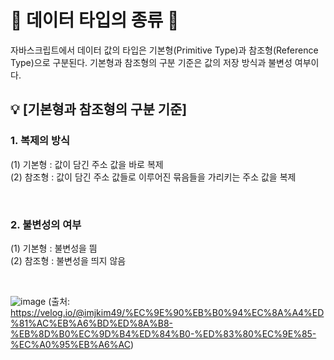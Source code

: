 # 🎃 데이터 타입의 종류 🎃
자바스크립트에서 데이터 값의 타입은 기본형(Primitive Type)과 참조형(Reference Type)으로 구분된다. 기본형과 참조형의 구분 기준은 값의 저장 방식과 불변성 여부이다.

## 💡 [기본형과 참조형의 구분 기준]
### 1. 복제의 방식
(1) 기본형 : 값이 담긴 주소 값을 바로 복제 <br/>
(2) 참조형 : 값이 담긴 주소 값들로 이루어진 묶음들을 가리키는 주소 값을 복제 <br/>

<br/>

### 2. 불변성의 여부
(1) 기본형 : 불변성을 띔 <br/>
(2) 참조형 : 불변성을 띄지 않음 <br/>

<br/>

![image](https://github.com/limhyerin/StudyNote/assets/70150896/0784509e-5163-412d-91a6-34a0126a093f)
(출처: https://velog.io/@imjkim49/%EC%9E%90%EB%B0%94%EC%8A%A4%ED%81%AC%EB%A6%BD%ED%8A%B8-%EB%8D%B0%EC%9D%B4%ED%84%B0-%ED%83%80%EC%9E%85-%EC%A0%95%EB%A6%AC)
